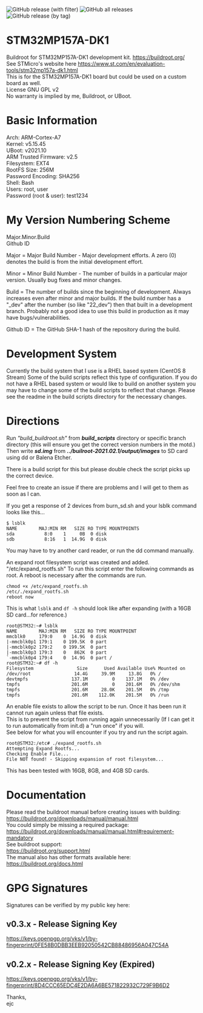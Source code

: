 ![GitHub release (with filter)](https://img.shields.io/github/v/release/hwguyturnsw/stm32mp157a-dk1?label=Latest-Release)
![GitHub all releases](https://img.shields.io/github/downloads/hwguyturnsw/stm32mp157a-dk1/total?label=All-Downloads)
![GitHub release (by tag)](https://img.shields.io/github/downloads/hwguyturnsw/stm32mp157a-dk1/v0.2.45/total?label=Latest-Release-Downloads)

# STM32MP157A-DK1  
Buildroot for STM32MP157A-DK1 development kit. https://buildroot.org/  
See STMicro's website here https://www.st.com/en/evaluation-tools/stm32mp157a-dk1.html  
This is for the STM32MP157A-DK1 board but could be used on a custom board as well.  
License GNU GPL v2  
No warranty is implied by me, Buildroot, or UBoot.  
  
# Basic Information
Arch: ARM-Cortex-A7  
Kernel: v5.15.45  
UBoot: v2021.10   
ARM Trusted Firmware: v2.5  
Filesystem: EXT4  
RootFS Size: 256M  
Password Encoding: SHA256  
Shell: Bash  
Users: root, user  
Password (root & user): test1234  

# My Version Numbering Scheme
Major.Minor.Build  
Github ID

Major = Major Build Number - Major development efforts. A zero (0) denotes the build is from the initial development effort.  

Minor = Minor Build Number - The number of builds in a particular major version. Usually bug fixes and minor changes.  

Build = The number of builds since the beginning of development. Always increases even after minor and major builds. If the build number has a "_dev" after the number (so like "22_dev") then that built in a development branch. Probably not a good idea to use this build in production as it may have bugs/vulnerabilities.  

Github ID = The GitHub SHA-1 hash of the repository during the build.  

# Development System
Currently the build system that I use is a RHEL based system (CentOS 8 Stream) Some of the build scripts reflect this type of configuration. If you do not have a RHEL based system or would like to build on another system you may have to change some of the build scripts to reflect that change. Please see the readme in the build scripts directory for the necessary changes.  
 
#  Directions
Run <i>"build_buildroot.sh"</i> from <i><b>build_scripts</b></i> directory or specific branch directory (this will ensure you get the correct version numbers in the motd.) Then write <i><b>sd.img</b></i> from <i><b>../builroot-2021.02.1/output/images</b></i> to SD card using dd or Balena Etcher.  

There is a build script for this but please double check the script picks up the correct device.

Feel free to create an issue if there are problems and I will get to them as soon as I can.  

If you get a response of 2 devices from burn_sd.sh and your lsblk command looks like this...  
```
$ lsblk
NAME        MAJ:MIN RM   SIZE RO TYPE MOUNTPOINTS
sda           8:0    1     0B  0 disk 
sdb           8:16   1  14.9G  0 disk 
```
You may have to try another card reader, or run the dd command manually.  

An expand root filesystem script was created and added. "/etc/expand_rootfs.sh"
To run this script enter the following commands as root. A reboot is necessary after the commands are run.  
```
chmod +x /etc/expand_rootfs.sh
/etc/./expand_rootfs.sh
reboot now
```
This is what ```lsblk``` and ```df -h``` should look like after expanding (with a 16GB SD card...for reference.)
```
root@STM32:~# lsblk
NAME        MAJ:MIN RM   SIZE RO TYPE MOUNTPOINT
mmcblk0     179:0    0  14.9G  0 disk
|-mmcblk0p1 179:1    0 199.5K  0 part
|-mmcblk0p2 179:2    0 199.5K  0 part
|-mmcblk0p3 179:3    0   862K  0 part
`-mmcblk0p4 179:4    0  14.9G  0 part /
root@STM32:~# df -h
Filesystem                Size      Used Available Use% Mounted on
/dev/root                14.4G     39.9M     13.8G   0% /
devtmpfs                137.1M         0    137.1M   0% /dev
tmpfs                   201.6M         0    201.6M   0% /dev/shm
tmpfs                   201.6M     28.0K    201.5M   0% /tmp
tmpfs                   201.6M    112.0K    201.5M   0% /run
```

An enable file exists to allow the script to be run. Once it has been run it cannot run again unless that file exists.  
This is to prevent the script from running again unnecessarily (If I can get it to run automatically from init.d) a "run once" if you will.  
See below for what you will encounter if you try and run the script again.  

```
root@STM32:/etc# ./expand_rootfs.sh
Attempting Expand Rootfs...
Checking Enable File...
File NOT found! - Skipping expansion of root filesystem...
```

This has been tested with 16GB, 8GB, and 4GB SD cards.  
  
# Documentation  
Please read the buildroot manual before creating issues with building:  
https://buildroot.org/downloads/manual/manual.html  
You could simply be missing a required package:  
https://buildroot.org/downloads/manual/manual.html#requirement-mandatory  
See buildroot support:  
https://buildroot.org/support.html  
The manual also has other formats available here:  
https://buildroot.org/docs.html  
  
# GPG Signatures  
Signatures can be verified by my public key here:  

## v0.3.x - Release Signing Key
https://keys.openpgp.org/vks/v1/by-fingerprint/0FE58B0DBB3EEB92050542CB88486956A047C54A

## v0.2.x - Release Signing Key (Expired)
https://keys.openpgp.org/vks/v1/by-fingerprint/8D4CCC65EDC4E2DA6A6BE571822932C729F9B6D2  
  
Thanks,  
ejc  
